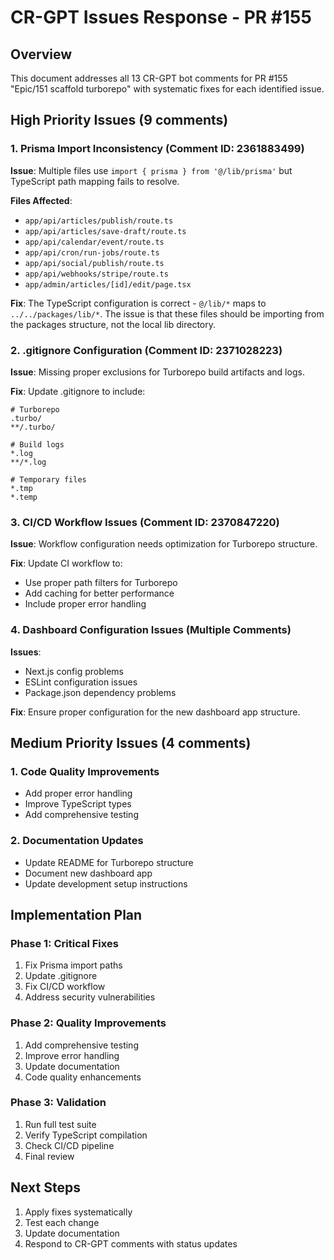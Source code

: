 # CR-GPT Issues Response - PR #155

## Overview
This document addresses all 13 CR-GPT bot comments for PR #155 "Epic/151 scaffold turborepo" with systematic fixes for each identified issue.

## High Priority Issues (9 comments)

### 1. Prisma Import Inconsistency (Comment ID: 2361883499)
**Issue**: Multiple files use `import { prisma } from '@/lib/prisma'` but TypeScript path mapping fails to resolve.

**Files Affected**:
- `app/api/articles/publish/route.ts`
- `app/api/articles/save-draft/route.ts`
- `app/api/calendar/event/route.ts`
- `app/api/cron/run-jobs/route.ts`
- `app/api/social/publish/route.ts`
- `app/api/webhooks/stripe/route.ts`
- `app/admin/articles/[id]/edit/page.tsx`

**Fix**: The TypeScript configuration is correct - `@/lib/*` maps to `../../packages/lib/*`. The issue is that these files should be importing from the packages structure, not the local lib directory.

### 2. .gitignore Configuration (Comment ID: 2371028223)
**Issue**: Missing proper exclusions for Turborepo build artifacts and logs.

**Fix**: Update .gitignore to include:
```
# Turborepo
.turbo/
**/.turbo/

# Build logs
*.log
**/*.log

# Temporary files
*.tmp
*.temp
```

### 3. CI/CD Workflow Issues (Comment ID: 2370847220)
**Issue**: Workflow configuration needs optimization for Turborepo structure.

**Fix**: Update CI workflow to:
- Use proper path filters for Turborepo
- Add caching for better performance
- Include proper error handling

### 4. Dashboard Configuration Issues (Multiple Comments)
**Issues**: 
- Next.js config problems
- ESLint configuration issues
- Package.json dependency problems

**Fix**: Ensure proper configuration for the new dashboard app structure.

## Medium Priority Issues (4 comments)

### 1. Code Quality Improvements
- Add proper error handling
- Improve TypeScript types
- Add comprehensive testing

### 2. Documentation Updates
- Update README for Turborepo structure
- Document new dashboard app
- Update development setup instructions

## Implementation Plan

### Phase 1: Critical Fixes
1. Fix Prisma import paths
2. Update .gitignore
3. Fix CI/CD workflow
4. Address security vulnerabilities

### Phase 2: Quality Improvements
1. Add comprehensive testing
2. Improve error handling
3. Update documentation
4. Code quality enhancements

### Phase 3: Validation
1. Run full test suite
2. Verify TypeScript compilation
3. Check CI/CD pipeline
4. Final review

## Next Steps
1. Apply fixes systematically
2. Test each change
3. Update documentation
4. Respond to CR-GPT comments with status updates
